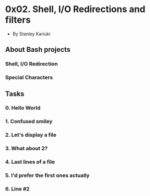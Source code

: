 0x02. Shell, I/O Redirections and filters
=========================================

- By Stanley Kariuki


About Bash projects
-------------------


### Shell, I/O Redirection
### Special Characters


Tasks
-----

### 0\. Hello World
### 1\. Confused smiley
### 2\. Let's display a file
### 3\. What about 2?
### 4\. Last lines of a file
### 5\. I'd prefer the first ones actually
### 6\. Line #2

